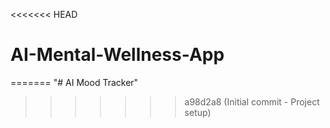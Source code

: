 <<<<<<< HEAD
# AI-Mental-Wellness-App
=======
"# AI Mood Tracker" 
>>>>>>> a98d2a8 (Initial commit - Project setup)

